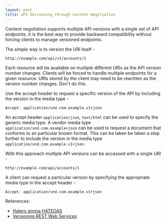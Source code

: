 ```yaml
---
layout: post
title: API Versioning through Content Negotiation
---
```


Content negotiation supports multiple API versions with a single set of API endpoints.
It is the best way to provide backward compatibility without forcing clients to manage versioned endpoints.

The _simple_ way is to version the URI itself -

    http://example.com/api/v1/accounts/1

Each resource will be available on multiple different URIs as the API version number changes.
Clients will be forced to handle multiple endpoints for a given resource.
URIs stored by the client may need to be rewritten as the version number changes.
Don't do this.

Use the accept header to request a specific version of the API by including the version in the media type -

    Accept: application/vnd.com.example.v1+json

An accept header `application/json`, `text/html` can be used to specify the generic media type.
A vendor media type `application/vnd.com.example+json` can be used to request
a document that conforms to an particular known format.
This can be taken be taken a step further to include the version in the media type `application/vnd.com.example.v1+json`.

With this approach multiple API versions can be accessed with a single URI -

    http://example.com/api/accounts/1

A client can request a particular version by specifying the appropriate media type in the accept header -

    Accept: application/vnd.com.example.v1+json


References:
* [Haters gonna HATEOAS](http://timelessrepo.com/haters-gonna-hateoas)
* [Versioning REST Web Services](http://barelyenough.org/blog/2008/05/versioning-rest-web-services])
